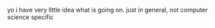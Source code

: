yo i have very little idea what is going on. just in general, not computer science specific

<!---
darthgrips/darthgrips is a ✨ special ✨ repository because its `README.md` (this file) appears on your GitHub profile.
You can click the Preview link to take a look at your changes.
--->
